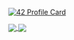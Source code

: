 [![42 Profile Card](https://1337-readme.vercel.app/api/profile?cursus=42&email=hide&login=zlayine)](https://github.com/mohouyizme/1337-readme)

<a href="https://github.com/zlayine?tab=repositories">
  <img align="center" src="https://github-readme-stats.vercel.app/api/top-langs/?username=zlayine&theme=dark"/>
</a>
<a href="https://github.com/zlayine?tab=repositories">
 <img align="center" src="https://github-readme-stats.vercel.app/api?username=zlayine&line_height=40&show_icons=true&theme=dark">
</a>
